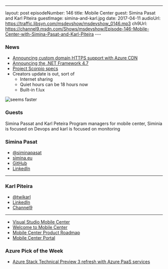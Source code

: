 ---
layout: post
episodeNumber: 146
title: Mobile Center
guest: Simina Pasat and Karl Piteira
guestImage: simina-and-karl.jpg
date: 2017-04-11
audioUrl: https://traffic.libsyn.com/msdevshow/msdevshow_0146.mp3
ch9Url: https://channel9.msdn.com/Shows/msdevshow/Episode-146-Mobile-Center-with-Simina-Pasat-and-Karl-Piteira
--- 
 
### News

 - [Announcing custom domain HTTPS support with Azure CDN](https://azure.microsoft.com/en-us/blog/announcing-custom-domain-https-support-with-azure-cdn/)
 - [Announcing the .NET Framework 4.7](https://blogs.msdn.microsoft.com/dotnet/2017/04/05/announcing-the-net-framework-4-7/)
 - [Project Scorpio specs](http://www.xbox.com/en-us/project-scorpio)
 - Creators update is out, sort of 
   - Internet sharing
   - Quiet hours can be 18 hours now
   - Built-in f.lux

 ![seems faster](seems-faster.jpg)

### Guests

Simina Passat and Karl Peteira Program managers for mobile center, Siminia is focused on Devops and karl is focused on monitoring 

### Simina Pasat

 - [@siminapasat](https://twitter.com/siminapasat)
 - [simina.eu](http://www.simina.eu/)
 - [GitHub](https://github.com/siminapasat)
 - [LinkedIn](https://www.linkedin.com/in/simina-pasat-5707a633/)

-----------------------------------------------------

### Karl Piteira

 - [@twikarl](https://twitter.com/twikarl?lang=en)
 - [LinkedIn](https://www.linkedin.com/in/karlpiteira/)
 - [Channel9](https://channel9.msdn.com/Events/Speakers/karl-piteira)

------------------------------------------------------

-   [Visual Studio Mobile Center](https://www.visualstudio.com/vs/mobile-center/)
-   [Welcome to Mobile Center](https://docs.microsoft.com/en-us/mobile-center/)
-   [Mobile Center Product Roadmap](https://docs.microsoft.com/en-us/mobile-center/general/roadmap)
-   [Mobile Center Portal](https://mobile.azure.com/login)

### Azure Pick of the Week

 - [Azure Stack Technical Preview 3 refresh with Azure PaaS services](https://azure.microsoft.com/en-us/blog/azure-stack-technical-preview-3-refresh-with-azure-paas-services/)
